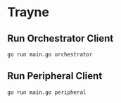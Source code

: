 # Trayne

## Run Orchestrator Client

`go run main.go orchestrator`

## Run Peripheral Client

`go run main.go peripheral`
